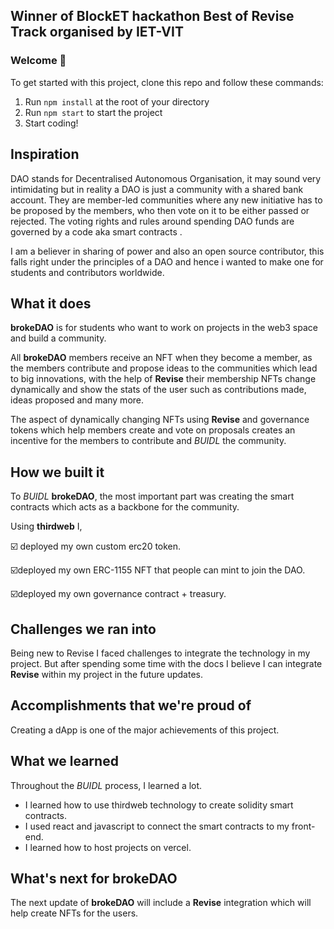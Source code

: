 ## Winner of BlockET hackathon Best of Revise Track organised by IET-VIT
### **Welcome 👋**
To get started with this project, clone this repo and follow these commands:

1. Run `npm install` at the root of your directory
2. Run `npm start` to start the project
3. Start coding!

## Inspiration
DAO stands for Decentralised Autonomous Organisation, it may sound very intimidating but in reality a DAO is just a community with a shared bank account. They are member-led communities where any new initiative has to be proposed by the members, who then vote on it to be either passed or rejected. The voting rights and rules around spending DAO funds are governed by a code aka smart contracts .

I am a believer in sharing of power and also an open source contributor, this falls right under the principles of a DAO and hence i wanted to make one for students and contributors worldwide.

## What it does
**brokeDAO** is for students who want to work on projects in the web3 space and build a community.

All **brokeDAO** members receive an NFT when they become a member, as the members contribute and propose ideas to the communities which lead to big innovations, with the help of **Revise** their membership NFTs change dynamically and show the stats of the user such as contributions made, ideas proposed and many more.

The aspect of dynamically changing NFTs using **Revise** and governance tokens which help members create and vote on proposals creates an incentive for the members to contribute and *BUIDL* the community.

## How we built it
To *BUIDL* **brokeDAO**, the most important part was creating the smart contracts which acts as a backbone for the community.

Using **thirdweb** I,

☑️ deployed my own custom erc20 token.

☑️deployed my own ERC-1155 NFT that people can mint to join the DAO.

☑️deployed my own governance contract + treasury.

## Challenges we ran into
Being new to Revise I faced challenges to integrate the technology in my project. But after spending some time with the docs I believe I can integrate **Revise** within my project in the future updates.

## Accomplishments that we're proud of
Creating a dApp is one of the major achievements of this project.

## What we learned
Throughout the *BUIDL* process, I learned a lot.
- I learned how to use thirdweb technology to create solidity smart contracts.
- I used react and javascript to connect the smart contracts to my front-end.
- I learned how to host projects on vercel.

## What's next for brokeDAO
The next update of **brokeDAO** will include a **Revise** integration which will help create NFTs for the users.
